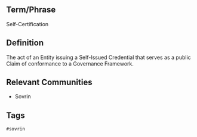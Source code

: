 ## Term/Phrase
Self-Certification

## Definition
The act of an Entity issuing a Self-Issued Credential that serves as a public Claim of conformance to a Governance Framework.

## Relevant Communities
* Sovrin

## Tags
```
#sovrin
```
